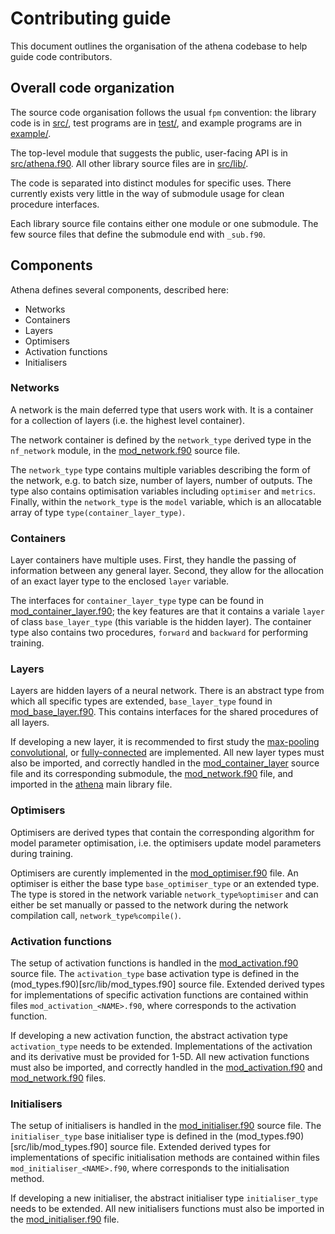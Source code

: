 # Contributing guide

This document outlines the organisation of the athena codebase to help guide code contributors.

## Overall code organization

The source code organisation follows the usual `fpm` convention:
the library code is in [src/](src/), test programs are in [test/](test/),
and example programs are in [example/](example/).

The top-level module that suggests the public, user-facing API is in
[src/athena.f90](src/athena.f90).
All other library source files are in [src/lib/](src/lib/).

The code is separated into distinct modules for specific uses. There currently exists very little in the way of submodule usage for clean procedure interfaces.

Each library source file contains either one module or one submodule.
The few source files that define the submodule end with `_sub.f90`.

## Components

Athena defines several components, described here:

* Networks
* Containers
* Layers
* Optimisers
* Activation functions
* Initialisers

### Networks

A network is the main deferred type that users work with. It is a container for a collection of layers (i.e. the highest level container).

The network container is defined by the `network_type` derived type in the `nf_network` module, in the [mod_network.f90](src/lib/mod_network.f90) source file.

The `network_type` type contains multiple variables describing the form of the network, e.g. to batch size, number of layers, number of outputs.
The type also contains optimisation variables including `optimiser` and `metrics`. Finally, within the `network_type` is the `model` variable, which is an allocatable array of type `type(container_layer_type)`.

### Containers

Layer containers have multiple uses. First, they handle the passing of information between any general layer. Second, they allow for the allocation of an exact layer type to the enclosed `layer` variable.

The interfaces for `container_layer_type` type can be found in [mod_container_layer.f90](src/lib/mod_container_layer.f90); the key features are that it contains a variale `layer` of class `base_layer_type` (this variable is the hidden layer).
The container type also contains two procedures, `forward` and `backward` for performing training.

### Layers

Layers are hidden layers of a neural network. There is an abstract type from which all specific types are extended, `base_layer_type` found in [mod_base_layer.f90](src/lib/mod_base_layer.f90).
This contains interfaces for the shared procedures of all layers.

If developing a new layer, it is recommended to first study the [max-pooling](src/lib/mod_maxpool2d_layer.f90) [convolutional](src/lib/mod_conv2d_layer.f90), or [fully-connected](src/lib/mod_full_layer.f90) are implemented.
All new layer types must also be imported, and correctly handled in the [mod_container_layer](src/lib/mod_container_layer.f90) source file and its corresponding submodule, the [mod_network.f90](src/lib/mod_network.f90) file, and imported in the [athena](src/athena.f90) main library file.

### Optimisers

Optimisers are derived types that contain the corresponding algorithm for model parameter optimisation, i.e. the optimisers update model parameters during training.

Optimisers are curently implemented in the [mod_optimiser.f90](src/lib/mod_optimiser.f90) file.
An optimiser is either the base type `base_optimiser_type` or an extended type. The type is stored in the network variable `network_type%optimiser` and can either be set manually or passed to the network during the network compilation call, `network_type%compile()`.

### Activation functions

The setup of activation functions is handled in the [mod_activation.f90](src/lib/mod_activation.f90) source file.
The `activation_type` base activation type is defined in the (mod_types.f90)[src/lib/mod_types.f90] source file.
Extended derived types for implementations of specific activation functions are contained within files `mod_activation_<NAME>.f90`, where <NAME> corresponds to the activation function.

If developing a new activation function, the abstract activation type `activation_type` needs to be extended.
Implementations of the activation and its derivative must be provided for 1-5D.
All new activation functions must also be imported, and correctly handled in the [mod_activation.f90](src/lib/mod_activation.f90) and [mod_network.f90](src/lib/mod_network.f90) files.

### Initialisers

The setup of initialisers is handled in the [mod_initialiser.f90](src/lib/mod_initialiser.f90) source file.
The `initialiser_type` base initialiser type is defined in the (mod_types.f90)[src/lib/mod_types.f90] source file.
Extended derived types for implementations of specific initialisation methods are contained within files `mod_initialiser_<NAME>.f90`, where <NAME> corresponds to the initialisation method.

If developing a new initialiser, the abstract initialiser type `initialiser_type` needs to be extended.
All new initialisers functions must also be imported in the [mod_initialiser.f90](src/lib/mod_activation.f90) file.
